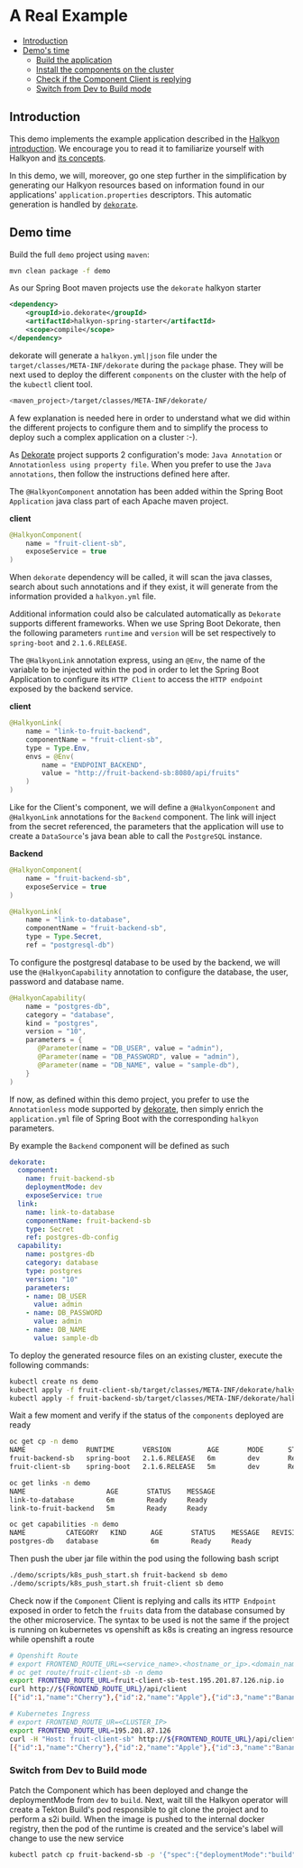 # A Real Example

  * [Introduction](#introduction)
  * [Demo's time](#demos-time)
     * [Build the application](#build-the-application)
     * [Install the components on the cluster](#install-the-components-on-the-cluster)
     * [Check if the Component Client is replying](#check-if-the-component-client-is-replying)
     * [Switch from Dev to Build mode](#switch-from-dev-to-build-mode)

## Introduction

This demo implements the example application described in the [Halkyon introduction](../README.md#introduction). We encourage 
you to read it to familiarize yourself with Halkyon and [its concepts](../README.md#key-concepts).

In this demo, we will, moreover, go one step further in the simplification by generating our Halkyon resources based on 
information found in our applications' `application.properties` descriptors. This automatic generation is handled by [`dekorate`](https://dekorate.io).

## Demo time

Build the full `demo` project using `maven`:
```bash
mvn clean package -f demo
``` 

As our Spring Boot maven projects use the `dekorate` halkyon starter

```xml
<dependency>
    <groupId>io.dekorate</groupId>
    <artifactId>halkyon-spring-starter</artifactId>
    <scope>compile</scope>
</dependency>
```

dekorate will generate a `halkyon.yml|json` file under the `target/classes/META-INF/dekorate` during the `package` phase. 
They will be next used to deploy the different `components` on the cluster with the help of the `kubectl` client tool.

```bash
<maven_project>/target/classes/META-INF/dekorate/
```

A few explanation is needed here in order to understand what we did within the different projects to configure them
and to simplify the process to deploy such a complex application on a cluster :-).

As [Dekorate](http://dekorate.io) project supports 2 configuration's mode: `Java Annotation` or `Annotationless using property file`.
When you prefer to use the `Java annotations`, then follow the instructions defined here after.

The `@HalkyonComponent` annotation has been added within the Spring Boot `Application` java class part of each Apache maven project. 

**client**
```java
@HalkyonComponent(
    name = "fruit-client-sb",
    exposeService = true
)
```

When `dekorate` dependency will be called, it will scan the java classes, search about such annotations and if they exist, it will generate from the information provided a `halkyon.yml` file.

Additional information could also be calculated automatically as `Dekorate` supports different frameworks.
When we use Spring Boot Dekorate, then the following parameters `runtime` and `version` will be set respectively to `spring-boot` and `2.1.6.RELEASE`.

The `@HalkyonLink` annotation express,  using an `@Env`, the name of the variable to be injected within the pod in order to let the Spring Boot Application
to configure its `HTTP Client` to access the `HTTP endpoint` exposed by the backend service.
 
**client**
```java
@HalkyonLink(
    name = "link-to-fruit-backend",
    componentName = "fruit-client-sb",
    type = Type.Env,
    envs = @Env(
        name = "ENDPOINT_BACKEND",
        value = "http://fruit-backend-sb:8080/api/fruits"
    )
)
```

Like for the Client's component, we will define a `@HalkyonComponent` and `@HalkyonLink` annotations for the `Backend` component. The link will inject from the secret referenced, the parameters that the application
will use to create a `DataSource`'s java bean able to call the `PostgreSQL` instance.

**Backend**
```java
@HalkyonComponent(
    name = "fruit-backend-sb",
    exposeService = true
)
```

```java
@HalkyonLink(
    name = "link-to-database",
    componentName = "fruit-backend-sb",
    type = Type.Secret,
    ref = "postgresql-db")
```             
                
To configure the postgresql database to be used by the backend, we will use the `@HalkyonCapability` annotation to 
configure the database, the user, password and database name.
                
```java
@HalkyonCapability(
    name = "postgres-db",
    category = "database",
    kind = "postgres",
    version = "10",
    parameters = {
       @Parameter(name = "DB_USER", value = "admin"),
       @Parameter(name = "DB_PASSWORD", value = "admin"),
       @Parameter(name = "DB_NAME", value = "sample-db"),
    }
)
```

If now, as defined within this demo project, you prefer to use the `Annotationless` mode supported by [dekorate](https://github.com/dekorateio/dekorate#annotation-less-configuration), then simply enrich the `application.yml` file of Spring Boot
with the corresponding `halkyon` parameters.

By example the `Backend` component will be defined as such
```yaml
dekorate:
  component:
    name: fruit-backend-sb
    deploymentMode: dev
    exposeService: true
  link:
    name: link-to-database
    componentName: fruit-backend-sb
    type: Secret
    ref: postgres-db-config
  capability:
    name: postgres-db
    category: database
    type: postgres
    version: "10"
    parameters:
    - name: DB_USER
      value: admin
    - name: DB_PASSWORD
      value: admin
    - name: DB_NAME
      value: sample-db
```

To deploy the generated resource files on an existing cluster, execute the following commands:
```bash
kubectl create ns demo
kubectl apply -f fruit-client-sb/target/classes/META-INF/dekorate/halkyon.yml
kubectl apply -f fruit-backend-sb/target/classes/META-INF/dekorate/halkyon.yml
``` 

Wait a few moment and verify if the status of the `components` deployed are ready
```bash
oc get cp -n demo
NAME               RUNTIME       VERSION         AGE       MODE      STATUS    MESSAGE   REVISION
fruit-backend-sb   spring-boot   2.1.6.RELEASE   6m        dev       Ready     Ready     
fruit-client-sb    spring-boot   2.1.6.RELEASE   5m        dev       Ready     Ready     

oc get links -n demo
NAME                    AGE       STATUS    MESSAGE
link-to-database        6m        Ready     Ready
link-to-fruit-backend   5m        Ready     Ready

oc get capabilities -n demo
NAME          CATEGORY   KIND      AGE       STATUS    MESSAGE   REVISION
postgres-db   database             6m        Ready     Ready     
```

Then push the uber jar file within the pod using the following bash script 
```bash
./demo/scripts/k8s_push_start.sh fruit-backend sb demo
./demo/scripts/k8s_push_start.sh fruit-client sb demo
```

Check now if the `Component` Client is replying and calls its `HTTP Endpoint` exposed in order to fetch the `fruits` data from the database consumed by the 
other microservice. The syntax to be used is not the same if the project is running on kubernetes vs openshift as k8s is creating an ingress resource while openshift a route

```bash
# Openshift Route
# export FRONTEND_ROUTE_URL=<service_name>.<hostname_or_ip>.<domain_name>
# oc get route/fruit-client-sb -n demo
export FRONTEND_ROUTE_URL=fruit-client-sb-test.195.201.87.126.nip.io 
curl http://${FRONTEND_ROUTE_URL}/api/client
[{"id":1,"name":"Cherry"},{"id":2,"name":"Apple"},{"id":3,"name":"Banana"}]%  

# Kubernetes Ingress
# export FRONTEND_ROUTE_UR=<CLUSTER_IP>
export FRONTEND_ROUTE_URL=195.201.87.126
curl -H "Host: fruit-client-sb" http://${FRONTEND_ROUTE_URL}/api/client
[{"id":1,"name":"Cherry"},{"id":2,"name":"Apple"},{"id":3,"name":"Banana"}]%  
```

### Switch from Dev to Build mode

Patch the Component which has been deployed and change the deploymentMode from `dev` to `build`. Next, wait till the Halkyon operator will create a
Tekton Build's pod responsible to git clone the project and to perform a s2i build. When the image is pushed to the internal docker registry, then the 
pod of the runtime is created and the service's label will change to use the new service
  
```bash
kubectl patch cp fruit-backend-sb -p '{"spec":{"deploymentMode":"build"}}' --type=merge
``` 

